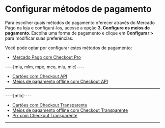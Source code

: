 # Configurar métodos de pagamento

Para escolher quais métodos de pagamento oferecer através do Mercado Pago na loja e configurá-los, acesse a opção **3. Configure os meios de pagamento**. Escolha uma forma de pagamento e clique em **Configurar >** para modificar suas preferências.

Você pode optar por configurar estes métodos de pagamento:

* [Mercado Pago com Checkout Pro](/developers/pt/docs/woocommerce/payments-configuration/checkoutpro)

----[mla, mlm, mpe, mco, mlu, mlc]----
* [Cartões com Checkout API](/developers/pt/docs/woocommerce/payments-configuration/cards)
* [Meios de pagamento offline com Checkout API](/developers/pt/docs/woocommerce/payments-configuration/offline-payments)
------------
----[mlb]----
* [Cartões com Checkout Transparente](/developers/pt/docs/woocommerce/payments-configuration/cards)
* [Meios de pagamento offline com Checkout Transparente](/developers/pt/docs/woocommerce/payments-configuration/offline-payments)
* [Pix com Checkout Transparente](/developers/pt/docs/woocommerce/payments-configuration/pix)
------------